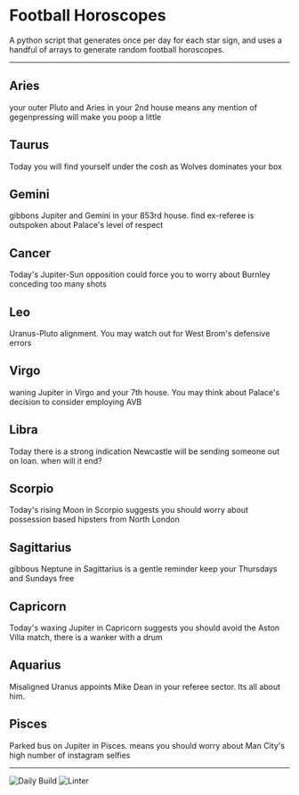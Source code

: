 # Football Horoscopes

A python script that generates once per day for each star sign, and uses a handful of arrays to generate random football horoscopes.

---

<!-- horoscopes_item starts -->
<h2>Aries</h2><p>your outer Pluto and Aries in your 2nd house means any mention of gegenpressing will make you poop a little</p><h2>Taurus</h2><p>Today you will find yourself under the cosh as Wolves dominates your box</p><h2>Gemini</h2><p>gibbons Jupiter and Gemini in your 853rd house. find ex-referee is outspoken about Palace's level of respect</p><h2>Cancer</h2><p>Today's Jupiter-Sun opposition could force you to worry about Burnley conceding too many shots</p><h2>Leo</h2><p>Uranus-Pluto alignment. You may watch out for West Brom's defensive errors</p><h2>Virgo</h2><p>waning Jupiter in Virgo and your 7th house. You may think about Palace's decision to consider employing AVB</p><h2>Libra</h2><p>Today there is a strong indication Newcastle will be sending someone out on loan. when will it end?</p><h2>Scorpio</h2><p>Today's rising Moon in Scorpio suggests you should worry about possession based hipsters from North London</p><h2>Sagittarius</h2><p>gibbous Neptune in Sagittarius is a gentle reminder keep your Thursdays and Sundays free</p><h2>Capricorn</h2><p>Today's waxing Jupiter in Capricorn suggests you should avoid the Aston Villa match, there is a wanker with a drum</p><h2>Aquarius</h2><p>Misaligned Uranus appoints Mike Dean in your referee sector. Its all about him.</p><h2>Pisces</h2><p>Parked bus on Jupiter in Pisces. means you should worry about Man City's high number of instagram selfies</p>
<!-- horoscopes_item ends -->

---

![Daily Build](https://github.com/MatBenfield/horofootball.thechels.uk/workflows/Daily%20Build/badge.svg) ![Linter](https://github.com/MatBenfield/horofootball.thechels.uk/workflows/Linter/badge.svg)

